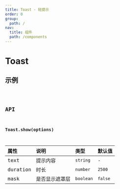 ```yaml
---
title: Toast - 轻提示
order: 0
group:
  path: /
nav:
  title: 组件
  path: /components
---
```


# Toast

## 示例

<code src="./demos/index" />

## API

### Toast.show(options)

| 属性     | 说明           | 类型      | 默认值  |
| :------- | :------------- | :-------- | :------ |
| text     | 提示内容       | `string`  | -       |
| duration | 时长           | `number`  | `2500`  |
| mask     | 是否显示遮罩层 | `boolean` | `false` |
